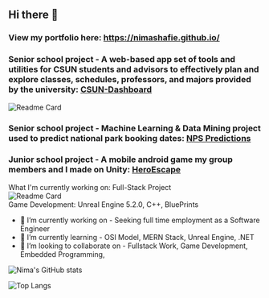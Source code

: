 ## Hi there 👋
### View my portfolio here: https://nimashafie.github.io/

### Senior school project - A web-based app set of tools and utilities for CSUN students and advisors to effectively plan and explore classes, schedules, professors, and majors provided by the university: <a href="https://github.com/kyeou/CSUN-Dashboard" target="_blank">CSUN-Dashboard</a>
![Readme Card](https://github-readme-stats.vercel.app/api/pin/?username=kyeou&repo=CSUN-Dashboard&theme=onedark)

### Senior school project - Machine Learning & Data Mining project used to predict national park booking dates: <a href="https://github.com/NimaShafie/NPS-Order-Date-Predictions" target="_blank">NPS Predictions</a>

### Junior school project - A mobile android game my group members and I made on Unity: <a href="https://play.google.com/store/apps/details?id=com.TJANA.HeroEscape" target="_blank">HeroEscape</a>

What I'm currently working on: Full-Stack Project<br>
![Readme Card](https://github-readme-stats.vercel.app/api/pin/?username=NimaShafie&repo=nodejs-express&theme=onedark)
<br>Game Development: Unreal Engine 5.2.0, C++, BluePrints

- 🔭 I’m currently working on - Seeking full time employment as a Software Engineer
- 🌱 I’m currently learning - OSI Model, MERN Stack, Unreal Engine, .NET
- 👯 I’m looking to collaborate on - Fullstack Work, Game Development, Embedded Programming,

![Nima's GitHub stats](https://github-readme-stats.vercel.app/api?username=NimaShafie&show_icons=true&theme=onedark)

![Top Langs](https://github-readme-stats.vercel.app/api/top-langs/?username=NimaShafie&size_weight=0&count_weight=1&theme=onedark)
